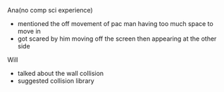 Ana(no comp sci experience)
- mentioned the off movement of pac man having too much space to move in
- got scared by him moving off the screen then appearing at the other side


Will
- talked about the wall collision 
- suggested collision library